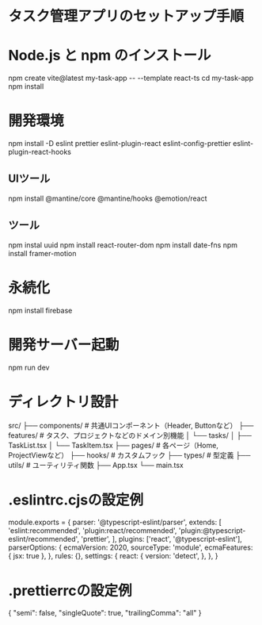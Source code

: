 # タスク管理アプリのセットアップ手順

# Node.js と npm のインストール

npm create vite@latest my-task-app -- --template react-ts
cd my-task-app
npm install

# 開発環境

npm install -D eslint prettier eslint-plugin-react eslint-config-prettier eslint-plugin-react-hooks

## UIツール

npm install @mantine/core @mantine/hooks @emotion/react

## ツール

npm instal uuid
npm install react-router-dom
npm install date-fns
npm install framer-motion

# 永続化
npm install firebase
# 開発サーバー起動

npm run dev

# ディレクトリ設計

src/
├── components/ # 共通UIコンポーネント（Header, Buttonなど）
├── features/ # タスク、プロジェクトなどのドメイン別機能
│ └── tasks/
│ ├── TaskList.tsx
│ └── TaskItem.tsx
├── pages/ # 各ページ（Home, ProjectViewなど）
├── hooks/ # カスタムフック
├── types/ # 型定義
├── utils/ # ユーティリティ関数
├── App.tsx
└── main.tsx

# .eslintrc.cjsの設定例

module.exports = {
parser: '@typescript-eslint/parser',
extends: [
'eslint:recommended',
'plugin:react/recommended',
'plugin:@typescript-eslint/recommended',
'prettier',
],
plugins: ['react', '@typescript-eslint'],
parserOptions: {
ecmaVersion: 2020,
sourceType: 'module',
ecmaFeatures: { jsx: true },
},
rules: {},
settings: {
react: {
version: 'detect',
},
},
}

# .prettierrcの設定例

{
"semi": false,
"singleQuote": true,
"trailingComma": "all"
}
